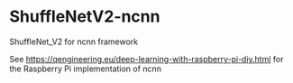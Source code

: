 # ShuffleNetV2-ncnn
ShuffleNet_V2 for ncnn framework

See https://qengineering.eu/deep-learning-with-raspberry-pi-diy.html for the Raspberry Pi implementation of ncnn
